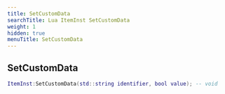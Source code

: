 ```yaml
---
title: SetCustomData
searchTitle: Lua ItemInst SetCustomData
weight: 1
hidden: true
menuTitle: SetCustomData
---
```

## SetCustomData
```lua
ItemInst:SetCustomData(std::string identifier, bool value); -- void
```
